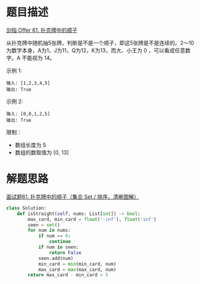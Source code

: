 # 题目描述

[剑指 Offer 61. 扑克牌中的顺子](https://leetcode-cn.com/problems/bu-ke-pai-zhong-de-shun-zi-lcof/)

从扑克牌中随机抽5张牌，判断是不是一个顺子，即这5张牌是不是连续的。2～10为数字本身，A为1，J为11，Q为12，K为13，而大、小王为 0 ，可以看成任意数字。A 不能视为 14。

示例 1:
```
输入: [1,2,3,4,5]
输出: True
```

示例 2:
```
输入: [0,0,1,2,5]
输出: True
```

限制：

- 数组长度为 5
- 数组的数取值为 [0, 13]

# 解题思路

[面试题61. 扑克牌中的顺子（集合 Set / 排序，清晰图解）](https://leetcode-cn.com/problems/bu-ke-pai-zhong-de-shun-zi-lcof/solution/mian-shi-ti-61-bu-ke-pai-zhong-de-shun-zi-ji-he-se/)

```python
class Solution:
    def isStraight(self, nums: List[int]) -> bool:
        max_card, min_card = float('-inf'), float('inf')
        seen = set()
        for num in nums:
            if num == 0:
                continue
            if num in seen:
                return False
            seen.add(num)
            min_card = min(min_card, num)
            max_card = max(max_card, num)
        return max_card - min_card < 5
```
